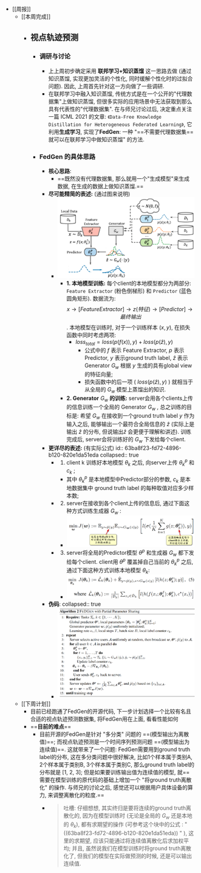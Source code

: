 - [[周报]]
	- [[本周完成]]
		- ## 视点轨迹预测
			- ### 调研与讨论
				- 上上周初步确定采用 **联邦学习+知识蒸馏** 这一思路去做 (通过知识蒸馏, 实现更加灵活的个性化, 同时缓解个性化时的过拟合问题). 因此, 上周首先针对这一方向做了一些调研.
				- 在联邦学习中融入知识蒸馏, 传统方式是在一个公开的"代理数据集"上做知识蒸馏, 但很多实际的应用场景中无法获取到那么具有代表性的"代理数据集".  在与师兄讨论过后, 决定重点关注一篇 ICML 2021 的文章: `《Data-Free Knowledge Distillation for Heterogeneous Federated Learning》`, 它利用**生成学习**, 实现了**FedGen**: 一种 "==不需要代理数据集==就可以在联邦学习中做知识蒸馏" 的方法.
			- ### FedGen 的具体思路
				- **核心思路**:
					- ==既然没有代理数据集, 那么就用一个"生成模型"来生成数据, 在生成的数据上做知识蒸馏.==
				- **尽可能精简的表述:** (通过图来说明)
					- ![image.png](../assets/image_1673170348326_0.png)
						- **1. 本地模型训练:** 每个client的本地模型都分为两部分: `Feature Extractor` (粉色倒梯形) 和 `Predictor` (蓝色圆角矩形).  数据流为: $$x \rightarrow [Feature Extractor] \rightarrow z (特征) \rightarrow [Predictor] \rightarrow 最终输出$$.  本地模型在训练时, 对于一个训练样本 $(x, y)$, 在损失函数中同时考虑两项:
							- $loss_{total} = loss(p(f(x)), y) + loss(p(\hat{z}), y)$
								- 公式中的 $f$ 表示 Feature Extractor, $p$ 表示 Predictor, $y$ 表示ground truth label, $\hat{z}$ 表示Generator $G_w$ 根据 $y$ 生成的具有global view的特征向量;
								- 损失函数中的后一项 ( $loss(p(\hat{z}), y)$ ) 就相当于从全局的 $G_w$ 模型上蒸馏出的知识.
						- **2. Generator** $G_w$ **的训练:** server会用各个clients上传的信息训练一个全局的 Generator $G_w$  , 总之训练的目标是: 希望 $G_w$ 在接收到一个ground truth label $y$ 作为输入之后, 能够输出一个最符合全局信息的 $\hat{z}$  (实际上是输出 $\hat{z}$ 的分布, 但说输出$\hat{z}$ 会更便于理解和讲述).  训练完成后, server会将训练好的 $G_w$ 下发给每个client.
				- **更详尽的表述:** (有实际公式)
				  id:: 63ba8f23-fd72-4896-b120-820e1da51eda
				  collapsed:: true
					- 1. client k 训练好本地模型 $\theta_k$ 之后, 向server上传 $\theta^p_k$ 和 $c_k$  ;
						- 其中 $\theta^p_k$ 是本地模型中Predictor部分的参数,  $c_k$ 是本地数据集中 ground truth label 的每种取值对应多少样本数;
					- 2. server在接收到各个client上传的信息后, 通过下面这种方式训练生成器 $G_w$ :
						- ![image.png](../assets/image_1673170881770_0.png)
					- 3. server将全局的Predictor模型 $\theta^p$ 和生成器 $G_w$ 都下发给每个client.   client用 $\theta^p$ 覆盖掉自己当前的 $\theta^p_k$ 之后, 通过下面这种方式训练本地模型 $\theta_k$:
						- ![image.png](../assets/image_1673170892638_0.png)
				- **伪码**:
				  collapsed:: true
					- ![image.png](../assets/image_1673171192177_0.png)
	- [[下周计划]]
		- 目前已经跑通了FedGen的开源代码, 下一步计划选择一个比较有名且合适的视点轨迹预测数据集, 将FedGen用在上面, 看看性能如何
		- ==**目前的难点**==
			- 目前开源的FedGen是针对 "多分类" 问题的 ==(模型输出为离散值)==; 而视点轨迹预测是一个时间序列预测问题 ==(模型输出为连续值)==. 这就带来了一个问题:  FedGen需要用到ground truth label的分布, 这在多分类问题中很好解决, 比如1个样本属于类别A, 2个样本属于类别B, 3个样本属于类别C, 那么ground truth label的分布就是 [1, 2, 3]; 但是如果要训练输出值为连续值的模型, 就==需要在模型训练的原代码的基础上增加一个 "将ground truth离散化" 的操作. 与师兄的讨论之后, 感觉还可以根据用户具体设备的算力, 来调整离散化的粒度.==
				- > 吐槽: 仔细想想, 其实终归是要将连续的ground truth离散化的, 因为在模型训练时 (无论是全局的 $G_w$ 还是本地的 $\theta_k$), 都有求期望的操作 (可参考这个块中的公式 : " ((63ba8f23-fd72-4896-b120-820e1da51eda)) " ), 这里的求期望, 应该只能通过将连续值离散化后求加权平均; 
				  并且, 虽然说我们在模型训练时将ground truth离散化了, 但我们的模型在实际做预测的时候, 还是可以输出连续值.